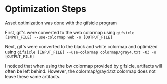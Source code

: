 # Optimization Steps

Asset optimization was done with the gifsicle program

First, gif's were converted to the web colormap using ```gifsicle [INPUT_FILE] --use-colormap web -o [OUTPUT_FILE]```

Next, gif's were converted to the black and white colormap and optimized using ```gifsicle [INPUT_FILE] --use-colormap colormap/gray4.txt -O3 -o [OUTPUT_FILE]```

I noticed that when using the bw colormap provided by gifsicle, artifacts will often be left behind.
However, the colormap/gray4.txt colormap does not leave these same artifacts.
